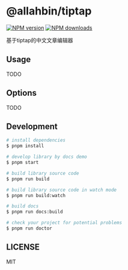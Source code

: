 # @allahbin/tiptap

[![NPM version](https://img.shields.io/npm/v/@allahbin/tiptap.svg?style=flat)](https://npmjs.org/package/@allahbin/tiptap)
[![NPM downloads](http://img.shields.io/npm/dm/@allahbin/tiptap.svg?style=flat)](https://npmjs.org/package/@allahbin/tiptap)

基于tiptap的中文文章编辑器

## Usage

TODO

## Options

TODO

## Development

```bash
# install dependencies
$ pnpm install

# develop library by docs demo
$ pnpm start

# build library source code
$ pnpm run build

# build library source code in watch mode
$ pnpm run build:watch

# build docs
$ pnpm run docs:build

# check your project for potential problems
$ pnpm run doctor
```

## LICENSE

MIT
